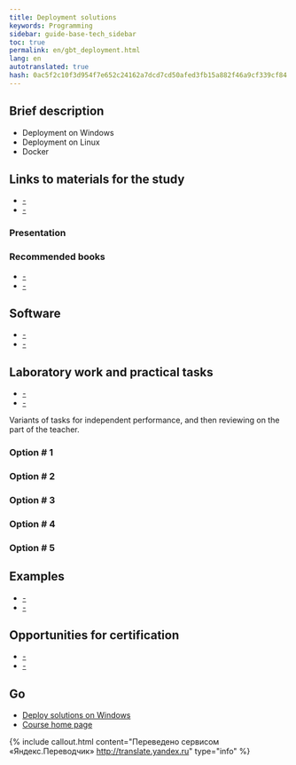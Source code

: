 ```yaml
--- 
title: Deployment solutions 
keywords: Programming 
sidebar: guide-base-tech_sidebar 
toc: true 
permalink: en/gbt_deployment.html 
lang: en 
autotranslated: true 
hash: 0ac5f2c10f3d954f7e652c24162a7dcd7cd50afed3fb15a882f46a9cf339cf84 
--- 
```


## Brief description 

* Deployment on Windows 
* Deployment on Linux 
* Docker 

## Links to materials for the study 

* [-]() 
* [-]() 

### Presentation 

### Recommended books 

* [-]() 
* [-]() 

## Software 

* [-]() 
* [-]() 

## Laboratory work and practical tasks 

* [-]() 
* [-]() 

Variants of tasks for independent performance, and then reviewing on the part of the teacher. 

### Option # 1 

### Option # 2 

### Option # 3 

### Option # 4 

### Option # 5 

## Examples 

* [-]() 
* [-]() 

## Opportunities for certification 

* [-]() 
* [-]() 

## Go 
* [Deploy solutions on Windows](gbt_deployment_windows.html) 
* [Course home page](gbt_landing-page.html) 



{% include callout.html content="Переведено сервисом «Яндекс.Переводчик» <http://translate.yandex.ru>" type="info" %}